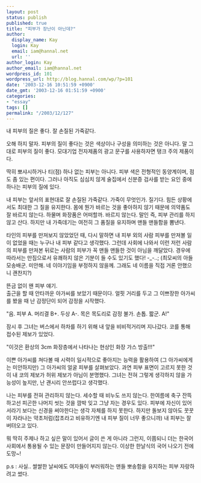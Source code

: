 ```yaml
---
layout: post
status: publish
published: true
title: "피부가 장난이 아닌데?"
author:
  display_name: Kay
  login: Kay
  email: iam@hannal.net
  url: ''
author_login: Kay
author_email: iam@hannal.net
wordpress_id: 101
wordpress_url: http://blog.hannal.com/wp/?p=101
date: '2003-12-16 10:51:59 +0900'
date_gmt: '2003-12-16 01:51:59 +0900'
categories:
- "essay"
tags: []
permalink: "/2003/12/127"
---
```

<p>내 피부의 질은 좋다. 잘 손질된 가죽같다.</p>
<p>오해 하지 말자. 피부의 질이 좋다는 것은 색상이나 구성을 의미하는 것은 아니다. 말 그대로 피부의 질이 좋다. 모대기업 전자제품의 광고 문구를 사용하자면 탱크 주의 제품이다.</p>
<p>딱히 뽀샤시하거나 티(점) 하나 없는 피부는 아니다. 피부 색은 전형적인 동양계이며, 점도 좀 있는 편이다. 그러나 아직도 심심치 않게 술집에서 신분증 검사를 받는 요인 중에 하나는 피부의 질에 있다.</p>
<p>내 피부는 앞서의 표현대로 잘 손질된 가죽같다. 가죽이 무엇인가. 질기다. 힘든 상황에서도 최대한 그 질을 유지한다. 몸에 뭔가 바르는 것을 좋아하지 않기 때문에 의약품도 잘 바르지 않는다. 하물며 화장품은 어떠할까. 바르지 않는다. 말인 즉, 피부 관리를 하지 않고 산다. 하지만 내 가죽데기는 여전히 그 품질을 유지하며 맨들 맨들함을 뽐낸다.</p>
<p>타인의 피부를 만져보지 않았었던 때, 다시 말하면 내 피부 외의 사람 피부를 만져볼 일이 없었을 때는 누구나 내 피부 같다고 생각했다. 그런데 사회에 나와서 이런 저런 사람의 피부를 만져본 뒤로는 사람의 피부가 꼭 맨들 맨들한 것이 아님을 깨달았다. 경우에 따라서는 만짐으로서 유쾌하지 않은 기분이 들 수도 있기도 했다! -_-..; (최모씨의 아들 모송배군. 미안해. 네 이야기임을 부정하지 않을께. 그래도 네 이름을 직접 거론 안했으니 괜찬지?)</p>
<p>뜬금 없이 왠 피부 얘기.<br />
출근을 할 때 안타까운 아가씨를 보았기 때문이다. 얼핏 거리를 두고 그 이쁘장한 아가씨를 봤을 때 난 감정단이 되어 감정을 시작했다.</p>
<p>"음. 피부 A. 머리결 B+. 두상 A-. 목은 목도리로 감정 불가. 손톱. 짧군. A!"</p>
<p>잠시 후 그녀는 버스에서 하차를 하기 위해 내 앞을 비비적거리며 지나갔다. 코를 통해 접수된 제보가 있었다.</p>
<p>"이것은 환상의 3cm 화장층에서 나타나는 현상인 화장 가스 방출!!!"</p>
<p>이쁜 아가씨를 쳐다볼 때 시력이 일시적으로 좋아지는 능력을 활용하여 (그 아가씨에게는 미안하지만) 그 아가씨의 얼굴 피부를 살펴보았다. 과연 피부 표면이 고르지 못한 것이 내 코의 제보가 허위 제보가 아님이 분명했다. 그녀는 전혀 그렇게 생각하지 않을 가능성이 높지만, 난 괜시리 안쓰럽다고 생각했다.</p>
<p>나는 피부를 전혀 관리하지 않는다. 세수할 때 비누도 쓰지 않는다. 한여름에 축구 잔뜩 하고선 피곤한 나머지 씻는 것을 깜박 잊고 그냥 자는 경우도 있다. 피부에 자신이 있어서라기 보다는 신경을 써야한다는 생각 자체를 하지 못한다. 하지만 돌보지 않아도 꿋꿋이 자라나는 약초처럼(잡초라고 비유하기엔 내 피부 질이 너무 좋으니까) 내 피부는 잘 버텨오고 있다.</p>
<p>뭐 딱히 주제나 하고 싶은 말이 있어서 글이 쓴 게 아니라 그런지, 이쯤되니 더는 한국어 사회에서 통용될 수 있는 문장이 만들어지지 않는다. 이상한 한날식의 국어 나오기 전에 도망~!</p>
<p>p.s : 사실.. 쌀쌀한 날씨에도 여자들이 부러워하는 맨들 뽀송함을 유지하는 피부 자랑하려고 썼다.</p>
